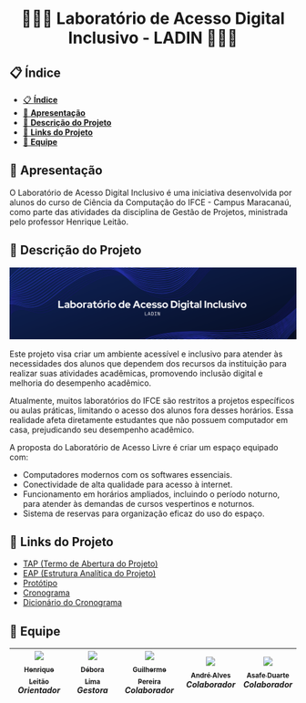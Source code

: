 <h1 align="center"> 👩🏻‍💻 Laboratório de Acesso Digital Inclusivo - LADIN 👩🏻‍💻 </h1>

 ## 📋 **Índice**
- [📋 **Índice**](#-índice)
- [📄 **Apresentação**](#-apresentação)
- [📘 **Descrição do Projeto**](#-descrição-do-projeto)
- [🔗 **Links do Projeto**](#-links-do-projeto)
- [🤝 **Equipe**](#-equipe)

## 📄 **Apresentação**
O Laboratório de Acesso Digital Inclusivo é uma iniciativa desenvolvida por alunos do curso de Ciência da Computação do IFCE - Campus Maracanaú, como parte das atividades da disciplina de Gestão de Projetos, ministrada pelo professor Henrique Leitão.

## 📘 **Descrição do Projeto**

<img title="LADIN" src="ladin.png">

Este projeto visa criar um ambiente acessível e inclusivo para atender às necessidades dos alunos que dependem dos recursos da instituição para realizar suas atividades acadêmicas, promovendo inclusão digital e melhoria do desempenho acadêmico.

Atualmente, muitos laboratórios do IFCE são restritos a projetos específicos ou aulas práticas, limitando o acesso dos alunos fora desses horários. Essa realidade afeta diretamente estudantes que não possuem computador em casa, prejudicando seu desempenho acadêmico.

A proposta do Laboratório de Acesso Livre é criar um espaço equipado com:
- Computadores modernos com os softwares essenciais.
- Conectividade de alta qualidade para acesso à internet.
- Funcionamento em horários ampliados, incluindo o período noturno, para atender às demandas de cursos vespertinos e noturnos.
- Sistema de reservas para organização eficaz do uso do espaço.

## 🔗 **Links do Projeto**
- [TAP (Termo de Abertura do Projeto)](https://docs.google.com/document/d/1O9r5r7e8V3WH0-ucugP4757m1yEZnyhl/edit?usp=drive_link&ouid=110889014359565880507&rtpof=true&sd=true)
- [EAP (Estrutura Analítica do Projeto)](https://lucid.app/lucidchart/bae221e9-ab8c-480e-9bd7-ee65caa0da00/edit?viewport_loc=-2911%2C-192%2C1715%2C763%2C0_0&invitationId=inv_f549d42c-f8ef-4972-b125-d00ad0a01c17)
- [Protótipo](https://www.canva.com/design/DAGVMLG1Uko/Bksul0sLCVgxmXefeZIsDQ/edit?utm_content=DAGVMLG1Uko&utm_campaign=designshare&utm_medium=link2&utm_source=sharebutton
)
- [Cronograma](https://docs.google.com/spreadsheets/d/1IvDq9Lpemmo6LC_NMC3wcX30eIf_8N0xp7IpPIaIpj0/edit?usp=sharing)
- [Dicionário do Cronograma](https://docs.google.com/spreadsheets/d/1OAGQIswH0lwU7GCOeJXdwObHn8UMwUeq/edit?usp=sharing&ouid=110889014359565880507&rtpof=true&sd=true)


## 🤝 **Equipe**
| [<img src="https://avatars.githubusercontent.com/u/39267515?v=4" width=115> <br><sub> Henrique Leitão </sub>](https://github.com/henriqueleitaoprof) <br> <i>Orientador</i> | [<img src="https://avatars.githubusercontent.com/u/120287932?s=400&u=8aecd1353167baa60b5b7ad71501a738977bf2f9&v=4" width=115> <br><sub> Débora Lima </sub>](https://github.com/deboradls) <br> <i>Gestora</i> | [<img src="https://avatars.githubusercontent.com/u/143913354?v=4" width=115> <br><sub> Guilherme Pereira </sub>](https://github.com/guiqwer) <br> <i>Colaborador</i> | [<img src="https://avatars.githubusercontent.com/u/37510133?v=4" width=115> <br> <sub> André Alves </sub>](https://github.com/andallves) <br> <i>Colaborador</i> | [<img src="https://avatars.githubusercontent.com/u/123270648?v=4" width=115> <br> <sub> Asafe Duarte </sub>](https://github.com/maripasa) <br> <i>Colaborador</i> | 
| :---: | :---: | :---: | :---: | :---: | 